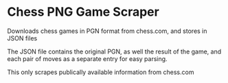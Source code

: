 # Chess PNG Game Scraper

Downloads chess games in PGN format from chess.com, and stores in JSON files

The JSON file contains the original PGN, as well the result of the game, and each pair of moves as a separate entry for easy parsing.

This only scrapes publically available information from chess.com
